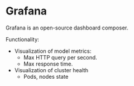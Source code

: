 # Grafana
Grafana is an open-source dashboard composer.

Functionality:
* Visualization of model metrics:
  * Max HTTP query per second.
  * Max response time.
* Visualization of cluster health
  * Pods, nodes state

